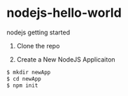 # nodejs-hello-world
nodejs getting started

1. Clone the repo

2. Create a New NodeJS Applicaiton

```bash
$ mkdir newApp
$ cd newApp
$ npm init 
```
